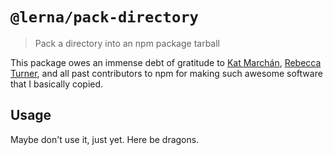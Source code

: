 # `@lerna/pack-directory`

> Pack a directory into an npm package tarball

This package owes an immense debt of gratitude to [Kat Marchán](https://github.com/zkat), [Rebecca Turner](https://github.com/iarna), and all past contributors to npm for making such awesome software that I basically copied.

## Usage

Maybe don't use it, just yet. Here be dragons.
